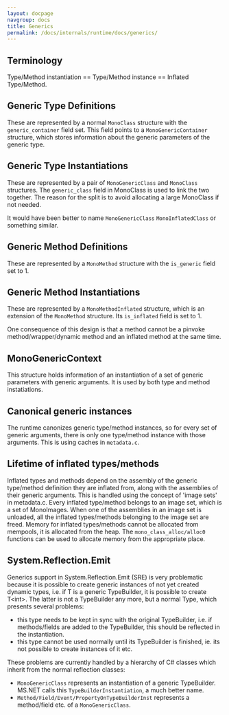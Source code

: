 ```yaml
---
layout: docpage
navgroup: docs
title: Generics
permalink: /docs/internals/runtime/docs/generics/
---
```


Terminology
-----------

Type/Method instantiation == Type/Method instance == Inflated Type/Method.

Generic Type Definitions
------------------------

These are represented by a normal `MonoClass` structure with the `generic_container` field set. This field points to a `MonoGenericContainer` structure, which stores information about the generic parameters of the generic type.

Generic Type Instantiations
---------------------------

These are represented by a pair of `MonoGenericClass` and `MonoClass` structures. The `generic_class` field in MonoClass is used to link the two together. The reason for the split is to avoid allocating a large MonoClass if not needed.

It would have been better to name `MonoGenericClass` `MonoInflatedClass` or something similar.

Generic Method Definitions
--------------------------

These are represented by a `MonoMethod` structure with the `is_generic` field set to 1.

Generic Method Instantiations
-----------------------------

These are represented by a `MonoMethodInflated` structure, which is an extension of the `MonoMethod` structure. Its `is_inflated` field is set to 1.

One consequence of this design is that a method cannot be a pinvoke method/wrapper/dynamic method and an inflated method at the same time.

MonoGenericContext
------------------

This structure holds information of an instantiation of a set of generic parameters with generic arguments. It is used by both type and method instatiations.

Canonical generic instances
---------------------------

The runtime canonizes generic type/method instances, so for every set of generic arguments, there is only one type/method instance with those arguments. This is using caches in `metadata.c`.

Lifetime of inflated types/methods
----------------------------------

Inflated types and methods depend on the assembly of the generic type/method definition they are inflated from, along with the assemblies of their generic arguments. This is handled using the concept of 'image sets' in metadata.c. Every inflated type/method belongs to an image set, which is a set of MonoImages. When one of the assemblies in an image set is unloaded, all the inflated types/methods belonging to the image set are freed. Memory for inflated types/methods cannot be allocated from mempools, it is allocated from the heap. The `mono_class_alloc/alloc0` functions can be used to allocate memory from the appropriate place.

System.Reflection.Emit
----------------------

Generics support in System.Reflection.Emit (SRE) is very problematic because it is possible to create generic instances of not yet created dynamic types, i.e. if T is a generic TypeBuilder, it is possible to create T\<int\>. The latter is not a TypeBuilder any more, but a normal Type, which presents several problems:

-   this type needs to be kept in sync with the original TypeBuilder, i.e. if methods/fields are added to the TypeBuilder, this should be reflected in the instantiation.
-   this type cannot be used normally until its TypeBuilder is finished, ie. its not possible to create instances of it etc.

These problems are currently handled by a hierarchy of C\# classes which inherit from the normal reflection classes:

-   `MonoGenericClass` represents an instantiation of a generic TypeBuilder. MS.NET calls this `TypeBuilderInstantiation`, a much better name.
-   `Method/Field/Event/PropertyOnTypeBuilderInst` represents a method/field etc. of a `MonoGenericClass`.


